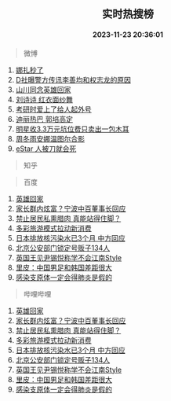 <div align="center"><h2>实时热搜榜</h2><h4>2023-11-23 20:36:01</h4></div>

> 微博  

1. [娜扎秒了](https://s.weibo.com/weibo?q=%E5%A8%9C%E6%89%8E%E7%A7%92%E4%BA%86&t=31&band_rank=1&Refer=top)<br />
2. [D社曝警方传讯李善均和权志龙的原因](https://s.weibo.com/weibo?q=%23D%E7%A4%BE%E6%9B%9D%E8%AD%A6%E6%96%B9%E4%BC%A0%E8%AE%AF%E6%9D%8E%E5%96%84%E5%9D%87%E5%92%8C%E6%9D%83%E5%BF%97%E9%BE%99%E7%9A%84%E5%8E%9F%E5%9B%A0%23&t=31&band_rank=2&Refer=top)<br />
3. [山川同念英雄回家](https://s.weibo.com/weibo?q=%23%E5%B1%B1%E5%B7%9D%E5%90%8C%E5%BF%B5%E8%8B%B1%E9%9B%84%E5%9B%9E%E5%AE%B6%23&t=31&band_rank=3&Refer=top)<br />
4. [刘诗诗 红衣面纱舞](https://s.weibo.com/weibo?q=%E5%88%98%E8%AF%97%E8%AF%97%20%E7%BA%A2%E8%A1%A3%E9%9D%A2%E7%BA%B1%E8%88%9E&t=31&band_rank=4&Refer=top)<br />
5. [考研时爱上了给人起外号](https://s.weibo.com/weibo?q=%23%E8%80%83%E7%A0%94%E6%97%B6%E7%88%B1%E4%B8%8A%E4%BA%86%E7%BB%99%E4%BA%BA%E8%B5%B7%E5%A4%96%E5%8F%B7%23&t=31&band_rank=5&Refer=top)<br />
6. [迪丽热巴 郭培高定](https://s.weibo.com/weibo?q=%E8%BF%AA%E4%B8%BD%E7%83%AD%E5%B7%B4%20%E9%83%AD%E5%9F%B9%E9%AB%98%E5%AE%9A&t=31&band_rank=6&Refer=top)<br />
7. [明星收3.3万元坑位费只卖出一包木耳](https://s.weibo.com/weibo?q=%23%E6%98%8E%E6%98%9F%E6%94%B63.3%E4%B8%87%E5%85%83%E5%9D%91%E4%BD%8D%E8%B4%B9%E5%8F%AA%E5%8D%96%E5%87%BA%E4%B8%80%E5%8C%85%E6%9C%A8%E8%80%B3%23&t=31&band_rank=7&Refer=top)<br />
8. [周冬雨安娜温图尔合影](https://s.weibo.com/weibo?q=%23%E5%91%A8%E5%86%AC%E9%9B%A8%E5%AE%89%E5%A8%9C%E6%B8%A9%E5%9B%BE%E5%B0%94%E5%90%88%E5%BD%B1%23&t=31&band_rank=8&Refer=top)<br />
9. [eStar 人被刀就会死](https://s.weibo.com/weibo?q=eStar%20%E4%BA%BA%E8%A2%AB%E5%88%80%E5%B0%B1%E4%BC%9A%E6%AD%BB&t=31&band_rank=9&Refer=top)<br />

> 知乎  


> 百度  

1. [英雄回家](https://www.baidu.com/s?wd=%E8%8B%B1%E9%9B%84%E5%9B%9E%E5%AE%B6&sa=fyb_news&rsv_dl=fyb_news)<br />
2. [家长群内炫富？宁波中百董事长回应](https://www.baidu.com/s?wd=%E5%AE%B6%E9%95%BF%E7%BE%A4%E5%86%85%E7%82%AB%E5%AF%8C%EF%BC%9F%E5%AE%81%E6%B3%A2%E4%B8%AD%E7%99%BE%E8%91%A3%E4%BA%8B%E9%95%BF%E5%9B%9E%E5%BA%94&sa=fyb_news&rsv_dl=fyb_news)<br />
3. [禁止居民私熏腊肉 真能站得住脚？](https://www.baidu.com/s?wd=%E7%A6%81%E6%AD%A2%E5%B1%85%E6%B0%91%E7%A7%81%E7%86%8F%E8%85%8A%E8%82%89+%E7%9C%9F%E8%83%BD%E7%AB%99%E5%BE%97%E4%BD%8F%E8%84%9A%EF%BC%9F&sa=fyb_news&rsv_dl=fyb_news)<br />
4. [多彩旅游模式拉动新消费](https://www.baidu.com/s?wd=%E5%A4%9A%E5%BD%A9%E6%97%85%E6%B8%B8%E6%A8%A1%E5%BC%8F%E6%8B%89%E5%8A%A8%E6%96%B0%E6%B6%88%E8%B4%B9&sa=fyb_news&rsv_dl=fyb_news)<br />
5. [日本排放核污染水已3个月 中方回应](https://www.baidu.com/s?wd=%E6%97%A5%E6%9C%AC%E6%8E%92%E6%94%BE%E6%A0%B8%E6%B1%A1%E6%9F%93%E6%B0%B4%E5%B7%B23%E4%B8%AA%E6%9C%88+%E4%B8%AD%E6%96%B9%E5%9B%9E%E5%BA%94&sa=fyb_news&rsv_dl=fyb_news)<br />
6. [北京公安部门锁定号贩子134人](https://www.baidu.com/s?wd=%E5%8C%97%E4%BA%AC%E5%85%AC%E5%AE%89%E9%83%A8%E9%97%A8%E9%94%81%E5%AE%9A%E5%8F%B7%E8%B4%A9%E5%AD%90134%E4%BA%BA&sa=fyb_news&rsv_dl=fyb_news)<br />
7. [英国王见尹锡悦称学不会江南Style](https://www.baidu.com/s?wd=%E8%8B%B1%E5%9B%BD%E7%8E%8B%E8%A7%81%E5%B0%B9%E9%94%A1%E6%82%A6%E7%A7%B0%E5%AD%A6%E4%B8%8D%E4%BC%9A%E6%B1%9F%E5%8D%97Style&sa=fyb_news&rsv_dl=fyb_news)<br />
8. [里皮：中国男足和韩国差距很大](https://www.baidu.com/s?wd=%E9%87%8C%E7%9A%AE%EF%BC%9A%E4%B8%AD%E5%9B%BD%E7%94%B7%E8%B6%B3%E5%92%8C%E9%9F%A9%E5%9B%BD%E5%B7%AE%E8%B7%9D%E5%BE%88%E5%A4%A7&sa=fyb_news&rsv_dl=fyb_news)<br />
9. [感染支原体一定会得肺炎是假的](https://www.baidu.com/s?wd=%E6%84%9F%E6%9F%93%E6%94%AF%E5%8E%9F%E4%BD%93%E4%B8%80%E5%AE%9A%E4%BC%9A%E5%BE%97%E8%82%BA%E7%82%8E%E6%98%AF%E5%81%87%E7%9A%84&sa=fyb_news&rsv_dl=fyb_news)<br />

> 哔哩哔哩  

1. [英雄回家](https://www.baidu.com/s?wd=%E8%8B%B1%E9%9B%84%E5%9B%9E%E5%AE%B6&sa=fyb_news&rsv_dl=fyb_news)<br />
2. [家长群内炫富？宁波中百董事长回应](https://www.baidu.com/s?wd=%E5%AE%B6%E9%95%BF%E7%BE%A4%E5%86%85%E7%82%AB%E5%AF%8C%EF%BC%9F%E5%AE%81%E6%B3%A2%E4%B8%AD%E7%99%BE%E8%91%A3%E4%BA%8B%E9%95%BF%E5%9B%9E%E5%BA%94&sa=fyb_news&rsv_dl=fyb_news)<br />
3. [禁止居民私熏腊肉 真能站得住脚？](https://www.baidu.com/s?wd=%E7%A6%81%E6%AD%A2%E5%B1%85%E6%B0%91%E7%A7%81%E7%86%8F%E8%85%8A%E8%82%89+%E7%9C%9F%E8%83%BD%E7%AB%99%E5%BE%97%E4%BD%8F%E8%84%9A%EF%BC%9F&sa=fyb_news&rsv_dl=fyb_news)<br />
4. [多彩旅游模式拉动新消费](https://www.baidu.com/s?wd=%E5%A4%9A%E5%BD%A9%E6%97%85%E6%B8%B8%E6%A8%A1%E5%BC%8F%E6%8B%89%E5%8A%A8%E6%96%B0%E6%B6%88%E8%B4%B9&sa=fyb_news&rsv_dl=fyb_news)<br />
5. [日本排放核污染水已3个月 中方回应](https://www.baidu.com/s?wd=%E6%97%A5%E6%9C%AC%E6%8E%92%E6%94%BE%E6%A0%B8%E6%B1%A1%E6%9F%93%E6%B0%B4%E5%B7%B23%E4%B8%AA%E6%9C%88+%E4%B8%AD%E6%96%B9%E5%9B%9E%E5%BA%94&sa=fyb_news&rsv_dl=fyb_news)<br />
6. [北京公安部门锁定号贩子134人](https://www.baidu.com/s?wd=%E5%8C%97%E4%BA%AC%E5%85%AC%E5%AE%89%E9%83%A8%E9%97%A8%E9%94%81%E5%AE%9A%E5%8F%B7%E8%B4%A9%E5%AD%90134%E4%BA%BA&sa=fyb_news&rsv_dl=fyb_news)<br />
7. [英国王见尹锡悦称学不会江南Style](https://www.baidu.com/s?wd=%E8%8B%B1%E5%9B%BD%E7%8E%8B%E8%A7%81%E5%B0%B9%E9%94%A1%E6%82%A6%E7%A7%B0%E5%AD%A6%E4%B8%8D%E4%BC%9A%E6%B1%9F%E5%8D%97Style&sa=fyb_news&rsv_dl=fyb_news)<br />
8. [里皮：中国男足和韩国差距很大](https://www.baidu.com/s?wd=%E9%87%8C%E7%9A%AE%EF%BC%9A%E4%B8%AD%E5%9B%BD%E7%94%B7%E8%B6%B3%E5%92%8C%E9%9F%A9%E5%9B%BD%E5%B7%AE%E8%B7%9D%E5%BE%88%E5%A4%A7&sa=fyb_news&rsv_dl=fyb_news)<br />
9. [感染支原体一定会得肺炎是假的](https://www.baidu.com/s?wd=%E6%84%9F%E6%9F%93%E6%94%AF%E5%8E%9F%E4%BD%93%E4%B8%80%E5%AE%9A%E4%BC%9A%E5%BE%97%E8%82%BA%E7%82%8E%E6%98%AF%E5%81%87%E7%9A%84&sa=fyb_news&rsv_dl=fyb_news)<br />
